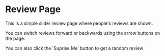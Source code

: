 # Review Page

This is a simple slider review page where people's reviews are shown.

You can switch reviews forward or backwards using the arrow buttons on the page.

You can also click the 'Suprise Me' button to get a random review
